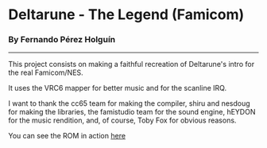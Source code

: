 # Deltarune - The Legend (Famicom)

### By Fernando Pérez Holguín

---

This project consists on making a faithful recreation of Deltarune's intro for the real Famicom/NES.

It uses the VRC6 mapper for better music and for the scanline IRQ.

I want to thank the cc65 team for making the compiler, shiru and nesdoug for making the libraries, the famistudio team for the sound engine, hEYDON for the music rendition, and, of course, Toby Fox for obvious reasons.

You can see the ROM in action [here](https://youtu.be/Cj4qKShSQqU)
